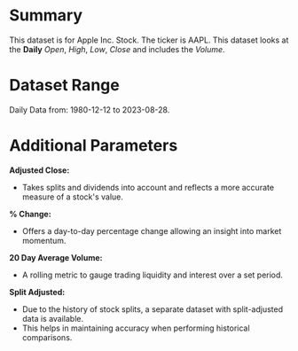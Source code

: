 # Summary

This dataset is for Apple Inc. Stock.
The ticker is AAPL.
This dataset looks at the **Daily** _Open_, _High_, _Low_, _Close_ and includes the _Volume_.

# Dataset Range

Daily Data from: 1980-12-12 to 2023-08-28.

# Additional Parameters

**Adjusted Close:**

* Takes splits and dividends into account and reflects a more accurate measure of a stock's value.  
 
**% Change:**

* Offers a day-to-day percentage change allowing an insight into market momentum.  

**20 Day Average Volume:**

* A rolling metric to gauge trading liquidity and interest over a set period.

**Split Adjusted:**

* Due to the history of stock splits, a separate dataset with split-adjusted data is available.
* This helps in maintaining accuracy when performing historical comparisons.

